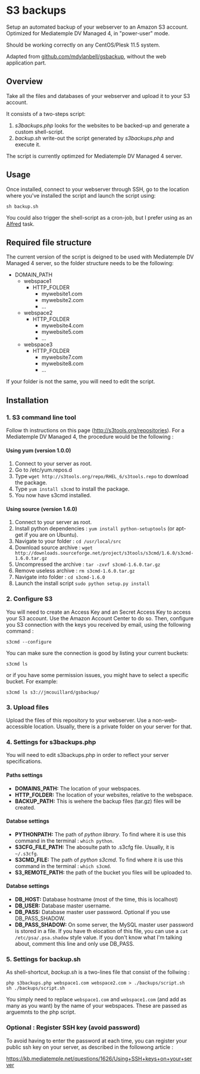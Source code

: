 # S3 backups

Setup an automated backup of your webserver to an Amazon S3 account. Optimized for Mediatemple DV Managed 4, in "power-user" mode.

Should be working correctly on any CentOS/Plesk 11.5 system.

Adapted from [github.com/mdylanbell/gsbackup](https://github.com/mdylanbell/gsbackup), without the web application part.

## Overview

Take all the files and databases of your webserver and upload it to your S3 account.

It consists of a two-steps script:

1. *s3backups.php* looks for the websites to be backed-up and generate a custom shell-script.
2. *backup.sh* write-out the script generated by *s3backups.php* and execute it.

The script is currently optimzed for Mediatemple DV Managed 4 server.

## Usage

Once installed, connect to your webserver through SSH, go to the location where you've installed the script and launch the script using:

`sh backup.sh`

You could also trigger the shell-script as a cron-job, but I prefer using as an [Alfred](http://www.alfredapp.com/) task.

## Required file structure

The current version of the script is deigned to be used with Mediatemple DV Managed 4 server, so the folder structure needs to be the following:

- DOMAIN_PATH
	- webspace1
		- HTTP_FOLDER
			- mywebsite1.com
			- mywebsite2.com
			- ...
	- webspace2
		- HTTP_FOLDER
			- mywebsite4.com
			- mywebsite5.com
			- ...
	- webspace3
		- HTTP_FOLDER
			- mywebsite7.com
			- mywebsite8.com
			- ...
			
If your folder is not the same, you will need to edit the script.


## Installation

### 1. S3 command line tool

Follow th instructions on this page (http://s3tools.org/repositories). For a Mediatemple DV Managed 4, the procedure would be the following :

#### Using yum (version 1.0.0)

1. Connect to your server as root.
2. Go to /etc/yum.repos.d
3. Type `wget http://s3tools.org/repo/RHEL_6/s3tools.repo` to download the package.
4. Type `yum install s3cmd` to install the package.
5. You now have s3cmd installed.

#### Using source  (version 1.6.0)
1. Connect to your server as root.
2. Install python dependencies : `yum install python-setuptools` (or apt-get if you are on Ubuntu).
3. Navigate to your folder : `cd /usr/local/src`
4. Download source archive : `wget http://downloads.sourceforge.net/project/s3tools/s3cmd/1.6.0/s3cmd-1.6.0.tar.gz`
5. Uncompressed the archive : `tar -zxvf s3cmd-1.6.0.tar.gz`
6. Remove useless archive : `rm s3cmd-1.6.0.tar.gz`
7. Navigate into folder : `cd s3cmd-1.6.0`
8. Launch the install script `sudo python setup.py install`

### 2. Configure S3

You will need to create an Access Key and an Secret Access Key to access your S3 account. Use the Amazon Account Center to do so. Then, configure you S3 connection with the keys you received by email, using the following command :

`s3cmd --configure`

You can make sure the connection is good by listing your current buckets:

`s3cmd ls`

or if you have some permission issues, you might have to select a specific bucket. For example:

`s3cmd ls s3://jmcouillard/gsbackup/`


### 3. Upload files

Upload the files of this repository to your webserver. Use a non-web-accessible location. Usually, there is a private folder on your server for that.


### 4. Settings for s3backups.php

You will need to edit s3backups.php in order to reflect your server specifications.


#### Paths settings

- **DOMAINS_PATH:** The location of your webspaces. 
- **HTTP_FOLDER:** The location of your websites, relative to the webspace.
- **BACKUP_PATH:** This is wehere the backup files (tar.gz) files will be created.

#### Databse settings

- **PYTHONPATH:** The path of *python library*. To find where it is use this command in the terminal : `which python`.
- **S3CFG_FILE_PATH:** The abosulte path to .s3cfg file. Usually, it is `~/.s3cfg`.
- **S3CMD_FILE:** The path of *python s3cmd*. To find where it is use this command in the terminal : `which s3cmd`.
- **S3_REMOTE_PATH:** the path of the bucket you files will be uploaded to.

#### Databse settings

- **DB_HOST:** Database hostname (most of the time, this is localhost)
- **DB_USER:** Database master username.
- **DB_PASS:** Database master user password. Optional if you use DB_PASS_SHADOW.
- **DB_PASS_SHADOW:** On some server, the MySQL master user password is stored in a file. If you have th elocation of this file, you can use a ``cat /etc/psa/.psa.shadow`` style value. If you don't know what I'm talking about, comment this line and only use DB_PASS.


### 5. Settings for backup.sh

As shell-shortcut, *backup.sh* is a two-lines file that consist of the follwing :

```
php s3backups.php webspace1.com webspace2.com > ./backups/script.sh
sh ./backups/script.sh

```

You simply need to replace `webspace1.com` and `webspace1.com` (and add as many as you want) by the name of your webspaces. These are passed as arguemnts to the php script.


### Optional : Register SSH key (avoid password)

To avoid having to enter the password at each time, you can register your public ssh key on your server, as described in the followong article :

https://kb.mediatemple.net/questions/1626/Using+SSH+keys+on+your+server
